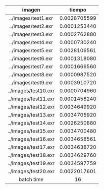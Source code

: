 imagen|tiempo
:---:|:---:
../images/test1.exr|0.0028705599
../images/test2.exr|0.0001253440
../images/test3.exr|0.0002762880
../images/test4.exr|0.0000730240
../images/test5.exr|0.0028106561
../images/test6.exr|0.0001318080
../images/test7.exr|0.0001666560
../images/test8.exr|0.0000987520
../images/test9.exr|0.0003910720
../images/test10.exr|0.0000704960
../images/test11.exr|0.0001458240
../images/test12.exr|0.0034649920
../images/test13.exr|0.0034705920
../images/test14.exr|0.0026250880
../images/test15.exr|0.0034700480
../images/test16.exr|0.0034658561
../images/test17.exr|0.0034638720
../images/test18.exr|0.0034629760
../images/test19.exr|0.0034597759
../images/test20.exr|0.0022017601
batch time|16